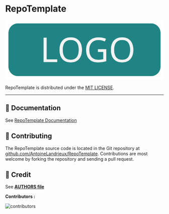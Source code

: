 
# RepoTemplate

![RepoTemplate](resources/github/logo.svg)

RepoTemplate is distributed under the [MIT LICENSE](LICENSE).

---

## 📖 Documentation

See [RepoTemplate Documentation](doc/documentation.md)

## 🤲 Contributing

The RepoTemplate source code is located in the Git repository at [github.com/AntoineLandrieux/RepoTemplate](https://github.com/AntoineLandrieux/RepoTemplate/).
Contributions are most welcome by forking the repository and sending a pull request.

## 📜 Credit

See **[AUTHORS file](AUTHORS)**

**Contributors :**

![contributors](https://contrib.rocks/image?repo=AntoineLandrieux/RepoTemplate)
